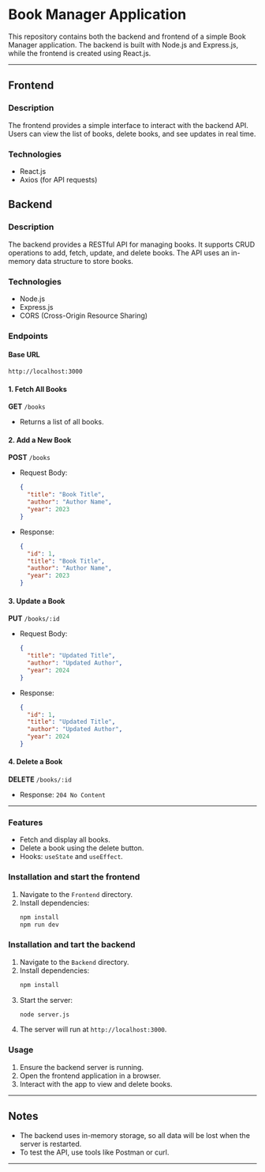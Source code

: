 # Book Manager Application

This repository contains both the backend and frontend of a simple Book Manager application. The backend is built with Node.js and Express.js, while the frontend is created using React.js.

---
## Frontend

### Description
The frontend provides a simple interface to interact with the backend API. Users can view the list of books, delete books, and see updates in real time.

### Technologies
- React.js
- Axios (for API requests)
## Backend

### Description
The backend provides a RESTful API for managing books. It supports CRUD operations to add, fetch, update, and delete books. The API uses an in-memory data structure to store books.

### Technologies
- Node.js
- Express.js
- CORS (Cross-Origin Resource Sharing)

### Endpoints

#### Base URL
`http://localhost:3000`

#### 1. Fetch All Books
**GET** `/books`
- Returns a list of all books.

#### 2. Add a New Book
**POST** `/books`
- Request Body:
  ```json
  {
    "title": "Book Title",
    "author": "Author Name",
    "year": 2023
  }
  ```
- Response:
  ```json
  {
    "id": 1,
    "title": "Book Title",
    "author": "Author Name",
    "year": 2023
  }
  ```

#### 3. Update a Book
**PUT** `/books/:id`
- Request Body:
  ```json
  {
    "title": "Updated Title",
    "author": "Updated Author",
    "year": 2024
  }
  ```
- Response:
  ```json
  {
    "id": 1,
    "title": "Updated Title",
    "author": "Updated Author",
    "year": 2024
  }
  ```

#### 4. Delete a Book
**DELETE** `/books/:id`
- Response: `204 No Content`



---


### Features
- Fetch and display all books.
- Delete a book using the delete button.
- Hooks: `useState` and `useEffect`.

### Installation and start the frontend
1. Navigate to the `Frontend` directory.
2. Install dependencies:
   ```bash
   npm install
   npm run dev
   ```
### Installation and tart the backend
1. Navigate to the `Backend` directory.
2. Install dependencies:
   ```bash
   npm install
   ```
3. Start the server:
   ```bash
   node server.js
   ```
4. The server will run at `http://localhost:3000`.



### Usage
1. Ensure the backend server is running.
2. Open the frontend application in a browser.
3. Interact with the app to view and delete books.

---

## Notes
- The backend uses in-memory storage, so all data will be lost when the server is restarted.
- To test the API, use tools like Postman or curl.

---
